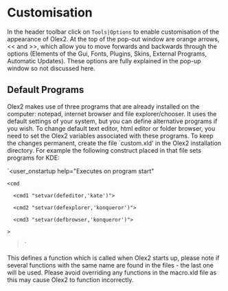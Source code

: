 # Customisation

In the header toolbar click on `Tools|Options` to enable customisation of the appearance of Olex2. At the top of the pop-out window are orange arrows, << and >>, which allow you to move forwards and backwards through the options (Elements of the Gui, Fonts, Plugins, Skins, External Programs, Automatic Updates). These options are fully explained in the pop-up window so not discussed here. 

## Default Programs
Olex2 makes use of three programs that are already installed on the computer: notepad, internet browser and file explorer/chooser. It uses the default settings of your system, but you can define alternative programs if you wish.
To change default text editor, html editor or folder browser, you need to set the Olex2 variables associated with these programs. To keep the changes permanent, create the file `custom.xld' in the Olex2 installation directory.
For example the following construct placed in that file sets programs for KDE:

`<user_onstartup help="Executes on program start"

<body 

  <args> 

    <cmd 

      <cmd1 "setvar(defeditor,'kate')">

      <cmd2 "setvar(defexplorer,'konqueror')">

      <cmd3 "setvar(defbrowser,'konqueror')">

    >


>`

This defines a function which is called when Olex2 starts up, please note if several functions with the same name are found in the files - the last one will be used. Please avoid overriding any functions in the macro.xld file as this may cause Olex2 to function incorrectly.